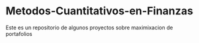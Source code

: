 # Metodos-Cuantitativos-en-Finanzas
Este es un repositorio de algunos proyectos sobre maximixacion de portafolios 

